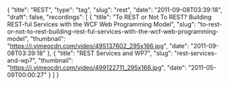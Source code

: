 {
  "title": "REST",
  "type": "tag",
  "slug": "rest",
  "date": "2011-09-08T03:39:18",
  "draft": false,
  "recordings": [
    {
      "title": "To REST or Not To REST? Building REST-ful Services with the WCF Web Programming Model",
      "slug": "to-rest-or-not-to-rest-building-rest-ful-services-with-the-wcf-web-programming-model",
      "thumbnail": "https://i.vimeocdn.com/video/495137602_295x166.jpg",
      "date": "2011-09-08T03:39:18"
    },
    {
      "title": "REST Services and WP7",
      "slug": "rest-services-and-wp7",
      "thumbnail": "https://i.vimeocdn.com/video/499122711_295x166.jpg",
      "date": "2011-05-09T00:00:27"
    }
  ]
}